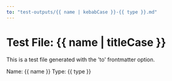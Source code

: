 ```yaml
---
to: "test-outputs/{{ name | kebabCase }}-{{ type }}.md"
---
```

# Test File: {{ name | titleCase }}

This is a test file generated with the 'to' frontmatter option.

Name: {{ name }}
Type: {{ type }}